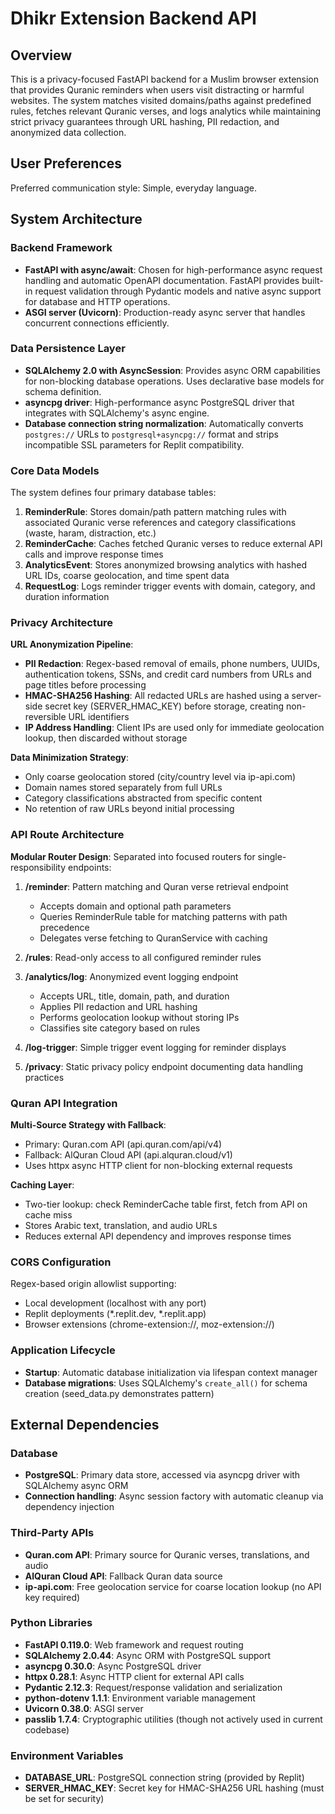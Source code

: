 # Dhikr Extension Backend API

## Overview

This is a privacy-focused FastAPI backend for a Muslim browser extension that provides Quranic reminders when users visit distracting or harmful websites. The system matches visited domains/paths against predefined rules, fetches relevant Quranic verses, and logs analytics while maintaining strict privacy guarantees through URL hashing, PII redaction, and anonymized data collection.

## User Preferences

Preferred communication style: Simple, everyday language.

## System Architecture

### Backend Framework
- **FastAPI with async/await**: Chosen for high-performance async request handling and automatic OpenAPI documentation. FastAPI provides built-in request validation through Pydantic models and native async support for database and HTTP operations.
- **ASGI server (Uvicorn)**: Production-ready async server that handles concurrent connections efficiently.

### Data Persistence Layer
- **SQLAlchemy 2.0 with AsyncSession**: Provides async ORM capabilities for non-blocking database operations. Uses declarative base models for schema definition.
- **asyncpg driver**: High-performance async PostgreSQL driver that integrates with SQLAlchemy's async engine.
- **Database connection string normalization**: Automatically converts `postgres://` URLs to `postgresql+asyncpg://` format and strips incompatible SSL parameters for Replit compatibility.

### Core Data Models
The system defines four primary database tables:

1. **ReminderRule**: Stores domain/path pattern matching rules with associated Quranic verse references and category classifications (waste, haram, distraction, etc.)
2. **ReminderCache**: Caches fetched Quranic verses to reduce external API calls and improve response times
3. **AnalyticsEvent**: Stores anonymized browsing analytics with hashed URL IDs, coarse geolocation, and time spent data
4. **RequestLog**: Logs reminder trigger events with domain, category, and duration information

### Privacy Architecture

**URL Anonymization Pipeline**:
- **PII Redaction**: Regex-based removal of emails, phone numbers, UUIDs, authentication tokens, SSNs, and credit card numbers from URLs and page titles before processing
- **HMAC-SHA256 Hashing**: All redacted URLs are hashed using a server-side secret key (SERVER_HMAC_KEY) before storage, creating non-reversible URL identifiers
- **IP Address Handling**: Client IPs are used only for immediate geolocation lookup, then discarded without storage

**Data Minimization Strategy**:
- Only coarse geolocation stored (city/country level via ip-api.com)
- Domain names stored separately from full URLs
- Category classifications abstracted from specific content
- No retention of raw URLs beyond initial processing

### API Route Architecture

**Modular Router Design**: Separated into focused routers for single-responsibility endpoints:

1. **/reminder**: Pattern matching and Quran verse retrieval endpoint
   - Accepts domain and optional path parameters
   - Queries ReminderRule table for matching patterns with path precedence
   - Delegates verse fetching to QuranService with caching

2. **/rules**: Read-only access to all configured reminder rules

3. **/analytics/log**: Anonymized event logging endpoint
   - Accepts URL, title, domain, path, and duration
   - Applies PII redaction and URL hashing
   - Performs geolocation lookup without storing IPs
   - Classifies site category based on rules

4. **/log-trigger**: Simple trigger event logging for reminder displays

5. **/privacy**: Static privacy policy endpoint documenting data handling practices

### Quran API Integration

**Multi-Source Strategy with Fallback**:
- Primary: Quran.com API (api.quran.com/api/v4)
- Fallback: AlQuran Cloud API (api.alquran.cloud/v1)
- Uses httpx async HTTP client for non-blocking external requests

**Caching Layer**: 
- Two-tier lookup: check ReminderCache table first, fetch from API on cache miss
- Stores Arabic text, translation, and audio URLs
- Reduces external API dependency and improves response times

### CORS Configuration
Regex-based origin allowlist supporting:
- Local development (localhost with any port)
- Replit deployments (*.replit.dev, *.replit.app)
- Browser extensions (chrome-extension://, moz-extension://)

### Application Lifecycle
- **Startup**: Automatic database initialization via lifespan context manager
- **Database migrations**: Uses SQLAlchemy's `create_all()` for schema creation (seed_data.py demonstrates pattern)

## External Dependencies

### Database
- **PostgreSQL**: Primary data store, accessed via asyncpg driver with SQLAlchemy async ORM
- **Connection handling**: Async session factory with automatic cleanup via dependency injection

### Third-Party APIs
- **Quran.com API**: Primary source for Quranic verses, translations, and audio
- **AlQuran Cloud API**: Fallback Quran data source
- **ip-api.com**: Free geolocation service for coarse location lookup (no API key required)

### Python Libraries
- **FastAPI 0.119.0**: Web framework and request routing
- **SQLAlchemy 2.0.44**: Async ORM with PostgreSQL support
- **asyncpg 0.30.0**: Async PostgreSQL driver
- **httpx 0.28.1**: Async HTTP client for external API calls
- **Pydantic 2.12.3**: Request/response validation and serialization
- **python-dotenv 1.1.1**: Environment variable management
- **Uvicorn 0.38.0**: ASGI server
- **passlib 1.7.4**: Cryptographic utilities (though not actively used in current codebase)

### Environment Variables
- **DATABASE_URL**: PostgreSQL connection string (provided by Replit)
- **SERVER_HMAC_KEY**: Secret key for HMAC-SHA256 URL hashing (must be set for security)